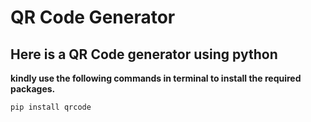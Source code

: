 # QR Code Generator

## Here is a QR Code generator using python

**kindly use the following commands in terminal to install the required packages.**
```
pip install qrcode
```
